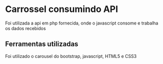# Carrossel consumindo API
Foi utilizada a api em php fornecida, onde o javascript consome e trabalha os dados recebidos

## Ferramentas utilizadas
Foi utilizado o carousel do bootstrap, javascript, HTML5 e CSS3